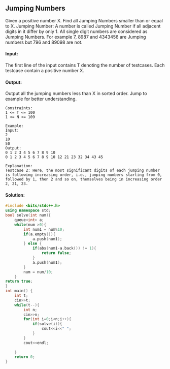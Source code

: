 ##  Jumping Numbers 
Given a positive number X. Find all Jumping Numbers smaller than or equal to X. 
Jumping Number: A number is called Jumping Number if all adjacent digits in it differ by only 1. All single digit numbers are considered as Jumping Numbers. For example 7, 8987 and 4343456 are Jumping numbers but 796 and 89098 are not.

#### Input:
The first line of the input contains T denoting the number of testcases. Each testcase contain a positive number X.

#### Output:
Output all the jumping numbers less than X in sorted order. Jump to example for better understanding.
```
Constraints:
1 <= T <= 100
1 <= N <= 109

Example:
Input:
2
10
50
Output:
0 1 2 3 4 5 6 7 8 9 10
0 1 2 3 4 5 6 7 8 9 10 12 21 23 32 34 43 45

Explanation:
Testcase 2: Here, the most significant digits of each jumping number is following increasing order, i.e., jumping numbers starting from 0, followed by 1, then 2 and so on, themselves being in increasing order 2, 21, 23.
```
#### Solution:
```c++
#include <bits/stdc++.h>
using namespace std;
bool solve(int num){
    queue<int> a;
    while(num >0){
        int num1 = num%10;
        if(a.empty()){
            a.push(num1);
        } else {
            if(abs(num1-a.back()) != 1){
                return false;
            }
            a.push(num1);
        }
        num = num/10;
    }
return true;
}
int main() {
	int t;
	cin>>t;
	while(t--){
	    int n;
	    cin>>n;
	    for(int i=0;i<n;i++){
	        if(solve(i)){
	            cout<<i<<" ";
	        }
	    }
	    cout<<endl;
	    
	}
	return 0;
}
```
